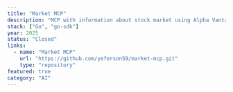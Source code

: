 ```yaml
---
title: "Market MCP"
description: "MCP with information about stock market using Alpha Vantage API"
stack: ["Go", "go-sdk"]
year: 2025
status: "Closed"
links:
  - name: "Market MCP"
    url: "https://github.com/yeferson59/market-mcp.git"
    type: "repository"
featured: true
category: "AI"
---
```

